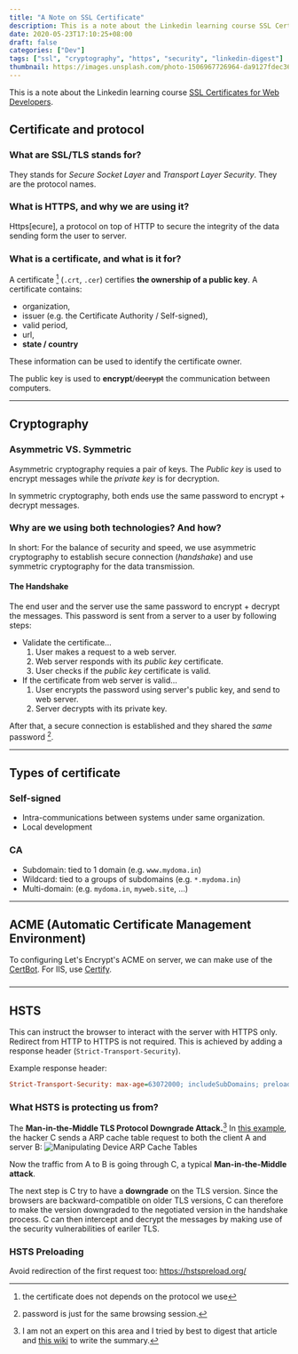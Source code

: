 ```yaml
---
title: "A Note on SSL Certificate"
description: This is a note about the Linkedin learning course SSL Certificates for Web Developers.
date: 2020-05-23T17:10:25+08:00
draft: false
categories: ["Dev"]
tags: ["ssl", "cryptography", "https", "security", "linkedin-digest"]
thumbnail: https://images.unsplash.com/photo-1506967726964-da9127fdec36?ixlib=rb-1.2.1&ixid=eyJhcHBfaWQiOjEyMDd9&auto=format&fit=crop&w=1000&q=60
---
```


This is a note about the Linkedin learning course [SSL Certificates for Web Developers](https://www.linkedin.com/learning/ssl-certificates-for-web-developers).

## Certificate and protocol

### What are SSL/TLS stands for?

They stands for *Secure Socket Layer* and *Transport Layer Security*. They are the protocol names.

### What is HTTPS, and why we are using it?

Https[ecure], a protocol on top of HTTP to secure the integrity of the data sending form the user to server. 

###  What is a certificate, and what is it for?

A certificate [^1] (`.crt`, `.cer`) certifies **the ownership of a public key**. A certificate contains:

- organization, 
- issuer (e.g. the Certificate Authority / Self-signed), 
- valid period, 
- url,
- **state / country**

These information can be used to identify the certificate owner.

The public key is used to **encrypt**/~~decrypt~~ the communication between computers.

---

## Cryptography

### Asymmetric VS. Symmetric

Asymmetric cryptography requies a pair of keys. The *Public key* is used to encrypt messages while the *private key* is for decryption. 

In symmetric cryptography, both ends use the same password to encrypt + decrypt messages.

### Why are we using both technologies? And how?

In short: For the balance of security and speed, we use asymmetric cryptography to establish secure connection (*handshake*) and use symmetric cryptography for the data transmission.

#### The Handshake

The end user and the server use the same password to encrypt + decrypt the messages. This password is sent from a server to a user by following steps:

- Validate the certificate...
  1. User makes a request to a web server.
  2. Web server responds with its *public key* certificate.
  3. User checks if the *public key* certificate is valid.
- If the certificate from web server is valid...
  1. User encrypts the password using server's public key, and send to web server.
  2. Server decrypts with its private key. 

After that, a secure connection is established and they shared the *same* password [^2].

---

## Types of certificate

### Self-signed

- Intra-communications between systems under same organization.
- Local development

### CA

- Subdomain: tied to 1 domain (e.g. `www.mydoma.in`)
- Wildcard: tied to a groups of subdomains (e.g. `*.mydoma.in`)
- Multi-domain: (e.g. `mydoma.in`, `myweb.site`, ...)

---

## ACME (Automatic Certificate Management Environment)

To configuring Let's Encrypt's ACME on server, we can make use of the [CertBot](https://certbot.eff.org/). For IIS, use [Certify](https://certifytheweb.com/).

### 

---

## HSTS

This can instruct the browser to interact with the server with HTTPS only. Redirect from HTTP to HTTPS is not required. This is achieved by adding a response header (`Strict-Transport-Security`).

Example response header:

```ini
Strict-Transport-Security: max-age=63072000; includeSubDomains; preload
```

### What HSTS is protecting us from?

The **Man-in-the-Middle TLS Protocol Downgrade Attack.**[^3] In [this example](https://www.praetorian.com/blog/man-in-the-middle-tls-ssl-protocol-downgrade-attack), the hacker C sends a ARP cache table request to both the client A and server B:
![Manipulating Device ARP Cache Tables](https://assets.website-files.com/58866caeabc83d5e7c574c74/5cdc9328fcbd747340785c63_20140811-mitm-attack.png)

Now the traffic from A to B is going through C, a typical **Man-in-the-Middle attack**.

The next step is C try to have a **downgrade** on the TLS version. Since the browsers are backward-compatible on older TLS versions, C can therefore to make the version downgraded to the negotiated version in the handshake process. C can then intercept and decrypt the messages by making use of the security vulnerabilities of eariler TLS.

### HSTS Preloading

Avoid redirection of the first request too: https://hstspreload.org/



[^1]: the certificate does not depends on the protocol we use
[^2]:password is just for the same browsing session.
[^3]: I am not an expert on this area and I tried by best to digest that article and [this wiki](https://en.m.wikipedia.org/wiki/Downgrade_attack) to write the summary.